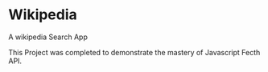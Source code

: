 # Wikipedia
A wikipedia Search App

This Project was completed to demonstrate the mastery of Javascript Fecth API.
